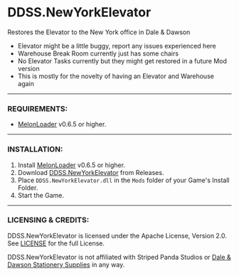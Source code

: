 # DDSS.NewYorkElevator
Restores the Elevator to the New York office in Dale & Dawson

- Elevator might be a little buggy, report any issues experienced here
- Warehouse Break Room currently just has some chairs
- No Elevator Tasks currently but they might get restored in a future Mod version
- This is mostly for the novelty of having an Elevator and Warehouse again


---

### REQUIREMENTS:

- [MelonLoader](https://github.com/LavaGang/MelonLoader/releases) v0.6.5 or higher.

---

### INSTALLATION:

1) Install [MelonLoader](https://github.com/LavaGang/MelonLoader/releases) v0.6.5 or higher.
2) Download [DDSS.NewYorkElevator](https://github.com/HerpDerpinstine/DDSS.NewYorkElevator/releases) from Releases.
3) Place ``DDSS.NewYorkElevator.dll`` in the ``Mods`` folder of your Game's Install Folder.
4) Start the Game.

---

### LICENSING & CREDITS:

DDSS.NewYorkElevator is licensed under the Apache License, Version 2.0. See [LICENSE](https://github.com/HerpDerpinstine/DDSS.NewYorkElevator/blob/master/LICENSE.md) for the full License.

DDSS.NewYorkElevator is not affiliated with Striped Panda Studios or [Dale & Dawson Stationery Supplies](https://store.steampowered.com/app/2920570/Dale__Dawson_Stationery_Supplies/) in any way.